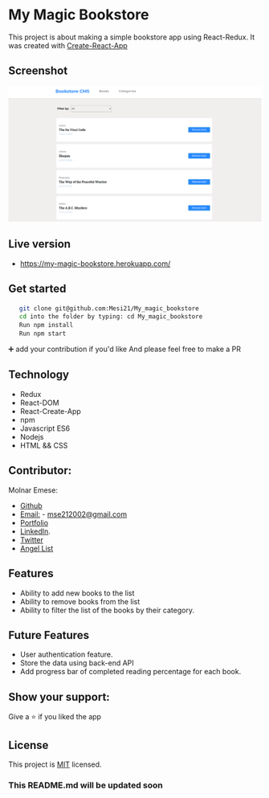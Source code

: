 # My Magic Bookstore 

This project is about making a simple bookstore app using React-Redux.
It was created with [Create-React-App](https://github.com/facebook/create-react-app)

## Screenshot

![screenshot](src/style/bookstore.png)

## Live version

* https://my-magic-bookstore.herokuapp.com/

## Get started

```bash
   git clone git@github.com:Mesi21/My_magic_bookstore
   cd into the folder by typing: cd My_magic_bookstore
   Run npm install
   Run npm start
```

 :heavy_plus_sign: add your contribution if you'd like
 And please feel free to make a PR

## Technology

- Redux
- React-DOM
- React-Create-App
- npm
- Javascript ES6
- Nodejs
- HTML && CSS

## Contributor:

Molnar Emese:

  - [Github](https://github.com/Mesi21)  
  - [Email:](mailto:mse212002@gmail.com) - mse212002@gmail.com
  - [Portfolio]()
  - [LinkedIn](https://www.linkedin.com/in/emesemesimolnar/).  
  - [Twitter](https://twitter.com/buksimesi21) 
  - [Angel List]()
    
## Features
- Ability to add new books to the list
- Ability  to remove books from the list
- Ability to filter the list of the books by their category.

## Future Features
- User authentication feature.
- Store the data using back-end API 
- Add progress bar of completed reading percentage for each book.

## Show your support:

Give a :star: if you liked the app

## License

This project is [MIT](https://tldrlegal.com/license/mit-license) licensed.

### This README.md will be updated soon
